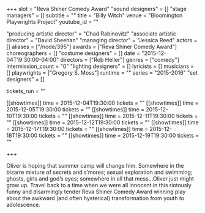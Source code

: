 +++
slot = "Reva Shiner Comedy Award"
"sound designers" = []
"stage managers" = []
subtitle = ""
title = "Billy Witch"
venue = "Bloomington Playwrights Project"
youtube_id = ""

"producing artistic director" = "Chad Rabinovitz"
"associate artistic director" = "David Sheehan"
"managing director" = "Jessica Reed"
actors = []
aliases = ["/node/395"]
awards = ["Reva Shiner Comedy Award"]
choreographers = []
"costume designers" = []
date = "2015-12-04T19:30:00-04:00"
directors = ["Rob Heller"]
genres = ["comedy"]
intermission_count = "0"
"lighting designers" = []
lyricists = []
musicians = []
playwrights = ["Gregory S. Moss"]
runtime = ""
series = "2015-2016"
"set designers" = []

tickets_run = ""

[[showtimes]]
time = 2015-12-04T19:30:00
tickets = ""
[[showtimes]]
time = 2015-12-05T19:30:00
tickets = ""
[[showtimes]]
time = 2015-12-10T19:30:00
tickets = ""
[[showtimes]]
time = 2015-12-11T19:30:00
tickets = ""
[[showtimes]]
time = 2015-12-12T19:30:00
tickets = ""
[[showtimes]]
time = 2015-12-17T19:30:00
tickets = ""
[[showtimes]]
time = 2015-12-18T19:30:00
tickets = ""
[[showtimes]]
time = 2015-12-19T19:30:00
tickets = ""

+++

Oliver is hoping that summer camp will change him. Somewhere in the bizarre mixture of secrets and s’mores; sexual exploration and swimming; ghosts, girls and god’s eyes; somewhere in all that mess...Oliver just might grow up. Travel back to a time when we were all innocent in this riotously funny and disarmingly tender Reva Shiner Comedy Award winning play about the awkward (and often hysterical) transformation from youth to adolescence.
